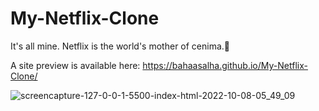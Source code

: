 # My-Netflix-Clone
It's all mine. Netflix is the world's mother of cenima.🎥

A site preview is available here: https://bahaasalha.github.io/My-Netflix-Clone/


![screencapture-127-0-0-1-5500-index-html-2022-10-08-05_49_09](https://user-images.githubusercontent.com/91798754/194708423-6647ffe7-4733-4547-943f-4ec89c107c51.png)
